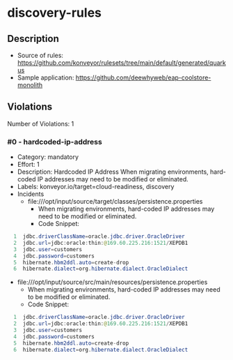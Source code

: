 # discovery-rules
## Description

* Source of rules: https://github.com/konveyor/rulesets/tree/main/default/generated/quarkus
* Sample application: https://github.com/deewhyweb/eap-coolstore-monolith
## Violations
Number of Violations: 1
### #0 - hardcoded-ip-address
* Category: mandatory
* Effort: 1
* Description: Hardcoded IP Address
When migrating environments, hard-coded IP addresses may need to be modified or eliminated.
* Labels: konveyor.io/target=cloud-readiness, discovery
* Incidents
  * file:///opt/input/source/target/classes/persistence.properties
      * When migrating environments, hard-coded IP addresses may need to be modified or eliminated.
      * Code Snippet:
```java
  1  jdbc.driverClassName=oracle.jdbc.driver.OracleDriver
  2  jdbc.url=jdbc:oracle:thin:@169.60.225.216:1521/XEPDB1
  3  jdbc.user=customers
  4  jdbc.password=customers
  5  hibernate.hbm2ddl.auto=create-drop
  6  hibernate.dialect=org.hibernate.dialect.OracleDialect

```
  * file:///opt/input/source/src/main/resources/persistence.properties
      * When migrating environments, hard-coded IP addresses may need to be modified or eliminated.
      * Code Snippet:
```java
  1  jdbc.driverClassName=oracle.jdbc.driver.OracleDriver
  2  jdbc.url=jdbc:oracle:thin:@169.60.225.216:1521/XEPDB1
  3  jdbc.user=customers
  4  jdbc.password=customers
  5  hibernate.hbm2ddl.auto=create-drop
  6  hibernate.dialect=org.hibernate.dialect.OracleDialect

```
